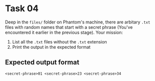# Task 04

Deep in the `files/` folder on Phantom's machine, there are arbitary `.txt` files with random names that start with a secret phrase (You've encountered it earlier in the previous stage). Your mission:

1. List all the `.txt` files without the `.txt` extension
2. Print the output in the expected format

## Expected output format

```
<secret-phrase>01 <secret-phrase>23 <secret-phrase>34
```
